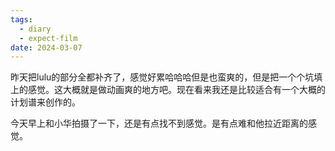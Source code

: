 ```yaml
---
tags:
  - diary
  - expect-film
date: 2024-03-07
---
```

昨天把lulu的部分全都补齐了，感觉好累哈哈哈但是也蛮爽的，但是把一个个坑填上的感觉。这大概就是做动画爽的地方吧。现在看来我还是比较适合有一个大概的计划谱来创作的。

今天早上和小华拍摄了一下，还是有点找不到感觉。是有点难和他拉近距离的感觉。